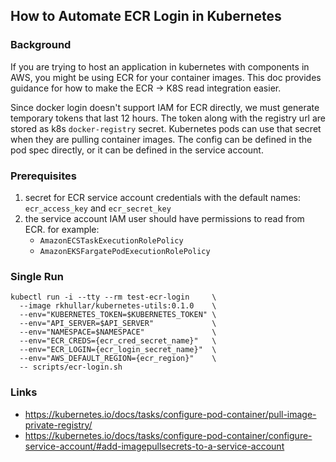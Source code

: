 ## How to Automate ECR Login in Kubernetes

### Background
If you are trying to host an application in kubernetes with components in AWS, you might be using ECR for your container
images. This doc provides guidance for how to make the ECR -> K8S read integration easier.

Since docker login doesn't support IAM for ECR directly, we must generate temporary tokens that last 12 hours. The token
along with the registry url are stored as k8s `docker-registry` secret. Kubernetes pods can use that secret when they are
pulling container images. The config can be defined in the pod spec directly, or it can be defined in the service account.

### Prerequisites
1. secret for ECR service account credentials with the default names: `ecr_access_key` and `ecr_secret_key`
2. the service account IAM user should have permissions to read from ECR. for example:
   - `AmazonECSTaskExecutionRolePolicy`
   - `AmazonEKSFargatePodExecutionRolePolicy`

### Single Run
```shell
kubectl run -i --tty --rm test-ecr-login     \
  --image rkhullar/kubernetes-utils:0.1.0    \
  --env="KUBERNETES_TOKEN=$KUBERNETES_TOKEN" \
  --env="API_SERVER=$API_SERVER"             \
  --env="NAMESPACE=$NAMESPACE"               \
  --env="ECR_CREDS={ecr_cred_secret_name}"   \
  --env="ECR_LOGIN={ecr_login_secret_name}"  \
  --env="AWS_DEFAULT_REGION={ecr_region}"    \
  -- scripts/ecr-login.sh
```

### Links
- https://kubernetes.io/docs/tasks/configure-pod-container/pull-image-private-registry/
- https://kubernetes.io/docs/tasks/configure-pod-container/configure-service-account/#add-imagepullsecrets-to-a-service-account
